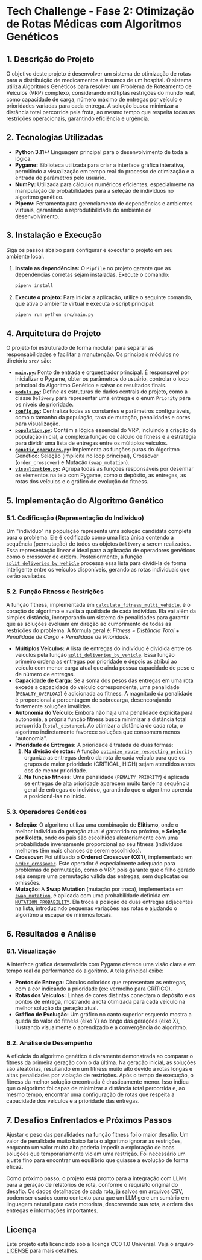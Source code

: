 # Tech Challenge - Fase 2: Otimização de Rotas Médicas com Algoritmos Genéticos

## 1. Descrição do Projeto

O objetivo deste projeto é desenvolver um sistema de otimização de rotas para a distribuição de medicamentos e insumos de um hospital. O sistema utiliza Algoritmos Genéticos para resolver um Problema de Roteamento de Veículos (VRP) complexo, considerando múltiplas restrições do mundo real, como capacidade de carga, número máximo de entregas por veículo e prioridades variadas para cada entrega. A solução busca minimizar a distância total percorrida pela frota, ao mesmo tempo que respeita todas as restrições operacionais, garantindo eficiência e urgência.

## 2. Tecnologias Utilizadas

*   **Python 3.11+:** Linguagem principal para o desenvolvimento de toda a lógica.
*   **Pygame:** Biblioteca utilizada para criar a interface gráfica interativa, permitindo a visualização em tempo real do processo de otimização e a entrada de parâmetros pelo usuário.
*   **NumPy:** Utilizada para cálculos numéricos eficientes, especialmente na manipulação de probabilidades para a seleção de indivíduos no algoritmo genético.
*   **Pipenv:** Ferramenta para gerenciamento de dependências e ambientes virtuais, garantindo a reprodutibilidade do ambiente de desenvolvimento.

## 3. Instalação e Execução

Siga os passos abaixo para configurar e executar o projeto em seu ambiente local.

1.  **Instale as dependências:**
    O `Pipfile` no projeto garante que as dependências corretas sejam instaladas. Execute o comando:
    ```bash
    pipenv install
    ```

2.  **Execute o projeto:**
    Para iniciar a aplicação, utilize o seguinte comando, que ativa o ambiente virtual e executa o script principal:
    ```bash
    pipenv run python src/main.py
    ```

## 4. Arquitetura do Projeto

O projeto foi estruturado de forma modular para separar as responsabilidades e facilitar a manutenção. Os principais módulos no diretório `src/` são:

*   **[`main.py`](src/main.py):** Ponto de entrada e orquestrador principal. É responsável por inicializar o Pygame, obter os parâmetros do usuário, controlar o loop principal do Algoritmo Genético e salvar os resultados finais.
*   **[`models.py`](src/models.py):** Define as estruturas de dados centrais do projeto, como a classe `Delivery` para representar uma entrega e o enum `Priority` para os níveis de prioridade.
*   **[`config.py`](src/config.py):** Centraliza todas as constantes e parâmetros configuráveis, como o tamanho da população, taxa de mutação, penalidades e cores para visualização.
*   **[`population.py`](src/population.py):** Contém a lógica essencial do VRP, incluindo a criação da população inicial, a complexa função de cálculo de fitness e a estratégia para dividir uma lista de entregas entre os múltiplos veículos.
*   **[`genetic_operators.py`](src/genetic_operators.py):** Implementa as funções puras do Algoritmo Genético: Seleção (implícita no loop principal), Crossover (`order_crossover`) e Mutação (`swap_mutation`).
*   **[`visualization.py`](src/visualization.py):** Agrupa todas as funções responsáveis por desenhar os elementos na tela com Pygame, como o depósito, as entregas, as rotas dos veículos e o gráfico de evolução do fitness.

## 5. Implementação do Algoritmo Genético

### 5.1. Codificação (Representação do Indivíduo)

Um "indivíduo" na população representa uma solução candidata completa para o problema. Ele é codificado como uma lista única contendo a sequência (permutação) de todos os objetos `Delivery` a serem realizados. Essa representação linear é ideal para a aplicação de operadores genéticos como o crossover de ordem. Posteriormente, a função [`split_deliveries_by_vehicle`](src/population.py) processa essa lista para dividi-la de forma inteligente entre os veículos disponíveis, gerando as rotas individuais que serão avaliadas.

### 5.2. Função Fitness e Restrições

A função fitness, implementada em [`calculate_fitness_multi_vehicle`](src/population.py), é o coração do algoritmo e avalia a qualidade de cada indivíduo. Ela vai além da simples distância, incorporando um sistema de penalidades para garantir que as soluções evoluam em direção ao cumprimento de todas as restrições do problema. A fórmula geral é: *Fitness = Distância Total + Penalidade de Carga + Penalidade de Prioridade*.

*   **Múltiplos Veículos:** A lista de entregas do indivíduo é dividida entre os veículos pela função [`split_deliveries_by_vehicle`](src/population.py). Essa função primeiro ordena as entregas por prioridade e depois as atribui ao veículo com menor carga atual que ainda possua capacidade de peso e de número de entregas.
*   **Capacidade de Carga:** Se a soma dos pesos das entregas em uma rota excede a capacidade do veículo correspondente, uma penalidade (`PENALTY_OVERLOAD`) é adicionada ao fitness. A magnitude da penalidade é proporcional à porcentagem de sobrecarga, desencorajando fortemente soluções inválidas.
*   **Autonomia do Veículo:** Embora não haja uma penalidade explícita para autonomia, a própria função fitness busca minimizar a distância total percorrida (`total_distance`). Ao otimizar a distância de cada rota, o algoritmo indiretamente favorece soluções que consomem menos "autonomia".
*   **Prioridade de Entregas:** A prioridade é tratada de duas formas:
    1.  **Na divisão de rotas:** A função [`optimize_route_respecting_priority`](src/population.py) organiza as entregas dentro da rota de cada veículo para que os grupos de maior prioridade (CRITICAL, HIGH) sejam atendidos antes dos de menor prioridade.
    2.  **Na função fitness:** Uma penalidade (`PENALTY_PRIORITY`) é aplicada se entregas de alta prioridade aparecem muito tarde na sequência geral de entregas do indivíduo, garantindo que o algoritmo aprenda a posicioná-las no início.

### 5.3. Operadores Genéticos

*   **Seleção:** O algoritmo utiliza uma combinação de **Elitismo**, onde o melhor indivíduo da geração atual é garantido na próxima, e **Seleção por Roleta**, onde os pais são escolhidos aleatoriamente com uma probabilidade inversamente proporcional ao seu fitness (indivíduos melhores têm mais chances de serem escolhidos).
*   **Crossover:** Foi utilizado o **Ordered Crossover (OX1)**, implementado em [`order_crossover`](src/genetic_operators.py). Este operador é especialmente adequado para problemas de permutação, como o VRP, pois garante que o filho gerado seja sempre uma permutação válida das entregas, sem duplicatas ou omissões.
*   **Mutação:** A **Swap Mutation** (mutação por troca), implementada em [`swap_mutation`](src/genetic_operators.py), é aplicada com uma probabilidade definida em [`MUTATION_PROBABILITY`](src/config.py). Ela troca a posição de duas entregas adjacentes na lista, introduzindo pequenas variações nas rotas e ajudando o algoritmo a escapar de mínimos locais.

## 6. Resultados e Análise

### 6.1. Visualização

A interface gráfica desenvolvida com Pygame oferece uma visão clara e em tempo real da performance do algoritmo. A tela principal exibe:
*   **Pontos de Entrega:** Círculos coloridos que representam as entregas, com a cor indicando a prioridade (ex: vermelho para CRÍTICO).
*   **Rotas dos Veículos:** Linhas de cores distintas conectam o depósito e os pontos de entrega, mostrando a rota otimizada para cada veículo na melhor solução da geração atual.
*   **Gráfico de Evolução:** Um gráfico no canto superior esquerdo mostra a queda do valor do fitness (eixo Y) ao longo das gerações (eixo X), ilustrando visualmente o aprendizado e a convergência do algoritmo.

### 6.2. Análise de Desempenho

A eficácia do algoritmo genético é claramente demonstrada ao comparar o fitness da primeira geração com o da última. Na geração inicial, as soluções são aleatórias, resultando em um fitness muito alto devido a rotas longas e altas penalidades por violação de restrições. Após o tempo de execução, o fitness da melhor solução encontrada é drasticamente menor. Isso indica que o algoritmo foi capaz de minimizar a distância total percorrida e, ao mesmo tempo, encontrar uma configuração de rotas que respeita a capacidade dos veículos e a prioridade das entregas.

## 7. Desafios Enfrentados e Próximos Passos

Ajustar o peso das penalidades na função fitness foi o maior desafio. Um valor de penalidade muito baixo faria o algoritmo ignorar as restrições, enquanto um valor muito alto poderia impedir a exploração de boas soluções que temporariamente violam uma restrição. Foi necessário um ajuste fino para encontrar um equilíbrio que guiasse a evolução de forma eficaz.

Como próximo passo, o projeto está pronto para a integração com LLMs para a geração de relatórios de rota, conforme o requisito original do desafio. Os dados detalhados de cada rota, já salvos em arquivos CSV, podem ser usados como contexto para que um LLM gere um sumário em linguagem natural para cada motorista, descrevendo sua rota, a ordem das entregas e informações importantes.

## Licença

Este projeto está licenciado sob a licença CC0 1.0 Universal. Veja o arquivo [LICENSE](LICENSE) para mais detalhes.
